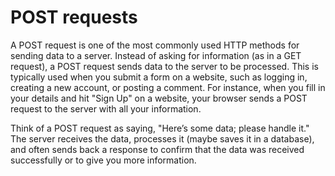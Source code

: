 # POST requests

A POST request is one of the most commonly used HTTP methods for sending data to a server. Instead of asking for information (as in a GET request), a POST request sends data to the server to be processed. This is typically used when you submit a form on a website, such as logging in, creating a new account, or posting a comment. For instance, when you fill in your details and hit "Sign Up" on a website, your browser sends a POST request to the server with all your information.

Think of a POST request as saying, "Here’s some data; please handle it." The server receives the data, processes it (maybe saves it in a database), and often sends back a response to confirm that the data was received successfully or to give you more information.
